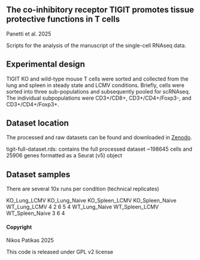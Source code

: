 ## The co-inhibitory receptor TIGIT promotes tissue protective functions in T cells

Panetti et al. 2025

Scripts for the analysis of the manuscript of the single-cell RNAseq data.

## Experimental design

TIGIT KO and wild-type mouse T cells were sorted and collected from the lung and spleen in steady state and LCMV conditions. Briefly, cells were sorted into three sub-populations and subsequently pooled for scRNAseq. The individual subpopulations were CD3+/CD8+, CD3+/CD4+/Foxp3-, and CD3+/CD4+/Foxp3+.

## Dataset location

The processed and raw datasets can be found and downloaded in [Zenodo](https://zenodo.org/records/14041419).

tigit-full-dataset.rds: contains the full processed dataset ~198645 cells and 25906 genes formatted as a Seurat (v5) object


## Dataset samples

There are several 10x runs per condition (technical replicates)

KO_Lung_LCMV   KO_Lung_Naive  KO_Spleen_LCMV KO_Spleen_Naive    WT_Lung_LCMV
           4             2             6             5             4
WT_Lung_Naive  WT_Spleen_LCMV WT_Spleen_Naive
           3             6             4

#### Copyright

Nikos Patikas 2025

This code is released under  GPL v2 license
